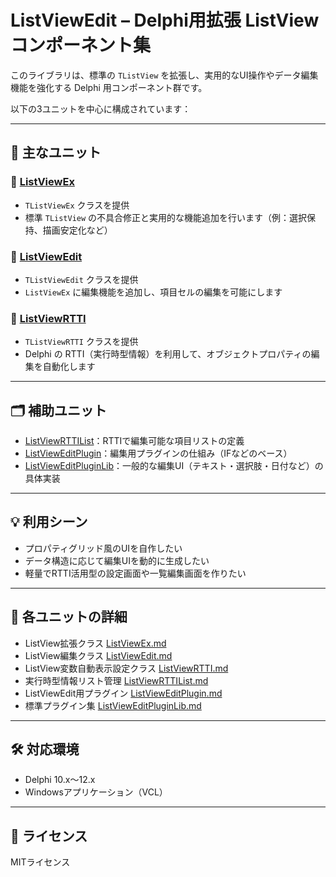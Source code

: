 # ListViewEdit – Delphi用拡張 ListView コンポーネント集

このライブラリは、標準の `TListView` を拡張し、実用的なUI操作やデータ編集機能を強化する Delphi 用コンポーネント群です。

以下の3ユニットを中心に構成されています：

---

## 🧩 主なユニット

### 🔹 [ListViewEx](docs/ListViewEx.md)
- `TListViewEx` クラスを提供
- 標準 `TListView` の不具合修正と実用的な機能追加を行います（例：選択保持、描画安定化など）

### 🔹 [ListViewEdit](docs/ListViewEdit.md)
- `TListViewEdit` クラスを提供
- `ListViewEx` に編集機能を追加し、項目セルの編集を可能にします

### 🔹 [ListViewRTTI](docs/ListViewRTTI.md)
- `TListViewRTTI` クラスを提供
- Delphi の RTTI（実行時型情報）を利用して、オブジェクトプロパティの編集を自動化します

---

## 🗂 補助ユニット

- [ListViewRTTIList](docs/ListViewRTTIList.md)：RTTIで編集可能な項目リストの定義
- [ListViewEditPlugin](docs/ListViewEditPlugin.md)：編集用プラグインの仕組み（IFなどのベース）
- [ListViewEditPluginLib](docs/ListViewEditPluginLib.md)：一般的な編集UI（テキスト・選択肢・日付など）の具体実装

---

## 💡 利用シーン

- プロパティグリッド風のUIを自作したい
- データ構造に応じて編集UIを動的に生成したい
- 軽量でRTTI活用型の設定画面や一覧編集画面を作りたい

---

## 🔗 各ユニットの詳細

- ListView拡張クラス [ListViewEx.md](/ListViewEx.md)
- ListView編集クラス [ListViewEdit.md](/ListViewEdit.md)
- ListView変数自動表示設定クラス [ListViewRTTI.md](/ListViewRTTI.md)
- 実行時型情報リスト管理 [ListViewRTTIList.md](/ListViewRTTIList.md)
- ListViewEdit用プラグイン [ListViewEditPlugin.md](/ListViewEditPlugin.md)
- 標準プラグイン集 [ListViewEditPluginLib.md](/ListViewEditPluginLib.md)

---



## 🛠 対応環境

- Delphi 10.x〜12.x
- Windowsアプリケーション（VCL）

---

## 📜 ライセンス

MITライセンス 